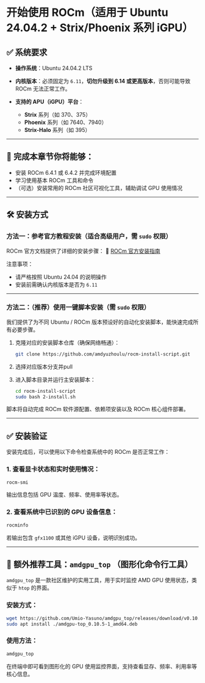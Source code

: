 

# 开始使用 ROCm（适用于 Ubuntu 24.04.2 + Strix/Phoenix 系列 iGPU）

## ✅ 系统要求

* **操作系统**：Ubuntu 24.04.2 LTS
* **内核版本**：必须固定为 `6.11`，**切勿升级到 6.14 或更高版本**，否则可能导致 ROCm 无法正常工作。
* **支持的 APU（iGPU）平台**：

  * **Strix** 系列（如 370、375）
  * **Phoenix** 系列（如 7640、7940）
  * **Strix-Halo** 系列（如 395）

---

## 🎯 完成本章节你将能够：

* 安装 ROCm 6.4.1 或 6.4.2 并完成环境配置
* 学习使用基本 ROCm 工具和命令
* （可选）安装常用的 ROCm 社区可视化工具，辅助调试 GPU 使用情况

---

## 🛠️ 安装方式

### 方法一：参考官方教程安装（适合高级用户，需 `sudo` 权限）

ROCm 官方文档提供了详细的安装步骤：
🔗 [ROCm 官方安装指南](https://rocm.docs.amd.com/projects/install-on-linux/en/latest/)

注意事项：

* 请严格按照 Ubuntu 24.04 的说明操作
* 安装前需确认内核版本是否为 `6.11`

---

### 方法二：（推荐）使用一键脚本安装（需 `sudo` 权限）

我们提供了为不同 Ubuntu / ROCm 版本预设好的自动化安装脚本，能快速完成所有必要步骤。

1. 克隆对应的安装脚本仓库（确保网络畅通）：

   ```bash
   git clone https://github.com/amdyuzhoulu/rocm-install-script.git
   ```
2. 选择对应版本分支并pull

3. 进入脚本目录并运行主安装脚本：

   ```bash
   cd rocm-install-script
   sudo bash 2-install.sh
   ```

脚本将自动完成 ROCm 软件源配置、依赖项安装以及 ROCm 核心组件部署。

---

## ✅ 安装验证

安装完成后，可以使用以下命令检查系统中的 ROCm 是否正常工作：

### 1. 查看显卡状态和实时使用情况：

```bash
rocm-smi
```

输出信息包括 GPU 温度、频率、使用率等状态。

### 2. 查看系统中已识别的 GPU 设备信息：

```bash
rocminfo
```

若输出包含 `gfx1100` 或其他 iGPU 设备，说明识别成功。

---

## 🧰 额外推荐工具：`amdgpu_top` （图形化命令行工具）

`amdgpu_top` 是一款社区维护的实用工具，用于实时监控 AMD GPU 使用状态，类似于 `htop` 的界面。

### 安装方式：

```bash
wget https://github.com/Umio-Yasuno/amdgpu_top/releases/download/v0.10.5/amdgpu-top_0.10.5-1_amd64.deb
sudo apt install ./amdgpu-top_0.10.5-1_amd64.deb
```

### 使用方法：

```bash
amdgpu_top
```

在终端中即可看到图形化的 GPU 使用监控界面，支持查看显存、频率、利用率等核心信息。

